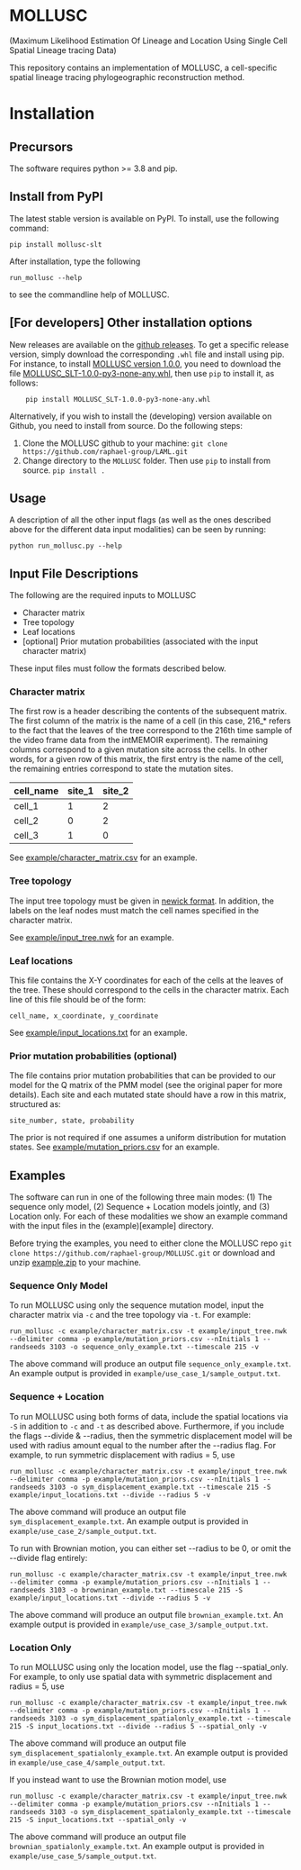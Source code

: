 # MOLLUSC 
(Maximum Likelihood Estimation Of Lineage and Location Using Single Cell Spatial Lineage tracing Data)

This repository contains an implementation of MOLLUSC, a cell-specific spatial lineage tracing phylogeographic reconstruction method.

# Installation
## Precursors 
The software requires python >= 3.8 and pip.

## Install from PyPI
The latest stable version is available on PyPI. To install, use the following command:
```
pip install mollusc-slt
```
After installation, type the following
```
run_mollusc --help
```
to see the commandline help of MOLLUSC.

## [For developers] Other installation options
New releases are available on the [github releases](https://github.com/raphael-group/MOLLUSC/releases). To get a specific release version, simply download the corresponding `.whl` file and install using pip. For instance, to install [MOLLUSC version 1.0.0](https://github.com/raphael-group/MOLLUSC/releases/tag/v1.0.0), you need to download the file [MOLLUSC_SLT-1.0.0-py3-none-any.whl](https://github.com/raphael-group/MOLLUSC/releases/download/v1.0.0/MOLLUSC_SLT-1.0.0-py3-none-any.whl), then use `pip` to install it, as follows:
```
    pip install MOLLUSC_SLT-1.0.0-py3-none-any.whl
```
Alternatively, if you wish to install the (developing) version available on Github, you need to install from source. Do the following steps:
1. Clone the MOLLUSC github to your machine:
``git clone https://github.com/raphael-group/LAML.git``
2. Change directory to the ``MOLLUSC`` folder. Then use ``pip`` to install from source.
``pip install .``

## Usage
A description of all the other input flags (as well as the ones described above for the different data input modalities) can be seen by running:
```
python run_mollusc.py --help
```

## Input File Descriptions
The following are the required inputs to MOLLUSC
- Character matrix
- Tree topology
- Leaf locations
- [optional] Prior mutation probabilities (associated with the input character matrix)

These input files must follow the formats described below.

### Character matrix
The first row is a header describing the contents of the subsequent matrix. The first column of the matrix is the name of a cell (in this case, 216_* refers to the fact that the leaves of the tree correspond to the 216th time sample of the video frame data from the intMEMOIR experiment). The remaining columns correspond to a given mutation site across the cells. In other words, for a given row of this matrix, the first entry is the name of the cell, the remaining  entries correspond to state the mutation sites. 

| cell_name  | site_1 | site_2 |
| ------------- | ------------- | ------------- |
| cell_1  | 1  | 2  |
| cell_2  | 0  | 2  |
| cell_3  | 1  | 0  |

See [example/character_matrix.csv](example/character_matrix.csv) for an example.

### Tree topology
The input tree topology must be given in [newick format](https://en.wikipedia.org/wiki/Newick_format#:~:text=In%20mathematics%2C%20Newick%20tree%20format,Maddison%2C%20Christopher%20Meacham%2C%20F.). 
In addition, the labels on the leaf nodes must match the cell names specified in the character matrix.

See [example/input_tree.nwk](example/input_tree.nwk) for an example.

### Leaf locations
This file contains the X-Y coordinates for each of the cells at the leaves of the tree. These should correspond to the cells in the character matrix. Each line of this file should be of the form:

```
cell_name, x_coordinate, y_coordinate
```
See [example/input_locations.txt](example/input_locations.txt) for an example.

### Prior mutation probabilities (optional)
The file contains prior mutation probabilities that can be provided to our model for the Q matrix of the PMM model (see the original paper for more details). Each site and each mutated state should have a row in this matrix, structured as:

```
site_number, state, probability 
```
The prior is not required if one assumes a uniform distribution for mutation states.
See [example/mutation_priors.csv](example/mutation_priors.csv) for an example.

## Examples
The software can run in one of the following three main modes: (1) The sequence only model, (2) Sequence + Location models jointly, and (3) Location only. 
For each of these modalities we show an example command with the input files in the (example)[example] directory. 

Before trying the examples, you need to either clone the MOLLUSC repo `git clone https://github.com/raphael-group/MOLLUSC.git` or download and unzip [example.zip](example.zip) to your machine.

### Sequence Only Model

To run MOLLUSC using only the sequence mutation model, input the character matrix via `-c` and the tree topology via `-t`. For example: 
```
run_mollusc -c example/character_matrix.csv -t example/input_tree.nwk --delimiter comma -p example/mutation_priors.csv --nInitials 1 --randseeds 3103 -o sequence_only_example.txt --timescale 215 -v
```
The above command will produce an output file `sequence_only_example.txt`. An example output is provided in `example/use_case_1/sample_output.txt`.

### Sequence + Location
To run MOLLUSC using both forms of data, include the spatial locations via `-S` in addition to `-c` and `-t` as described above. Furthermore, if you include the flags --divide & --radius, then the symmetric displacement model will be used with radius amount equal to the number after the --radius flag. For example, to run symmetric displacement with radius = 5, use
```
run_mollusc -c example/character_matrix.csv -t example/input_tree.nwk --delimiter comma -p example/mutation_priors.csv --nInitials 1 --randseeds 3103 -o sym_displacement_example.txt --timescale 215 -S example/input_locations.txt --divide --radius 5 -v
```
The above command will produce an output file `sym_displacement_example.txt`. An example output is provided in `example/use_case_2/sample_output.txt`.

To run with Brownian motion, you can either set --radius to be 0, or omit the --divide flag entirely: 
```
run_mollusc -c example/character_matrix.csv -t example/input_tree.nwk --delimiter comma -p example/mutation_priors.csv --nInitials 1 --randseeds 3103 -o browninan_example.txt --timescale 215 -S example/input_locations.txt --divide --radius 5 -v
```
The above command will produce an output file `brownian_example.txt`. An example output is provided in `example/use_case_3/sample_output.txt`.

### Location Only
To run MOLLUSC using only the location model, use the flag --spatial_only. 
For example, to only use spatial data with symmetric displacement and radius = 5, use
```
run_mollusc -c example/character_matrix.csv -t example/input_tree.nwk --delimiter comma -p example/mutation_priors.csv --nInitials 1 --randseeds 3103 -o sym_displacement_spatialonly_example.txt --timescale 215 -S input_locations.txt --divide --radius 5 --spatial_only -v
```
The above command will produce an output file `sym_displacement_spatialonly_example.txt`. An example output is provided in `example/use_case_4/sample_output.txt`.

If you instead want to use the Brownian motion model, use
```
run_mollusc -c example/character_matrix.csv -t example/input_tree.nwk --delimiter comma -p example/mutation_priors.csv --nInitials 1 --randseeds 3103 -o sym_displacement_spatialonly_example.txt --timescale 215 -S input_locations.txt --spatial_only -v
```
The above command will produce an output file `brownian_spatialonly_example.txt`. An example output is provided in `example/use_case_5/sample_output.txt`.

